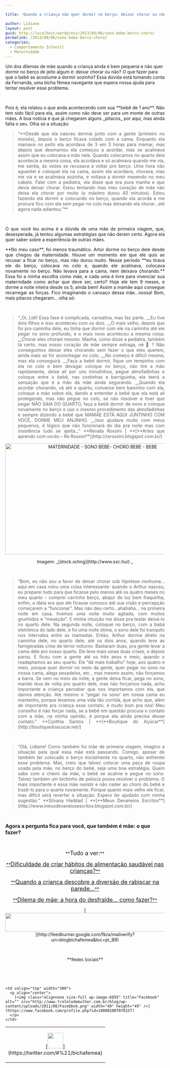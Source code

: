 ```yaml
---

title: 'Quando a criança não quer dormir no berço: deixar chorar ou não?'

author: Lidiane
layout: post
guid: http://localhost/wordpress/2013/09/06/sono-bebe-berco-choro/
permalink: /2013/09/06/sono-bebe-berco-choro/
categories:
  - Comportamento Infantil
  - Maternidade
---
```

Um dos dilemas de mãe quando a criança ainda é bem pequena e não quer dormir no berço de jeito algum é: deixar chorar ou não? O que fazer para que o bebê se acostume a dormir sozinho? Essa dúvida está tomando conta da Fernanda, uma bicha fêmea navegante que espera nossa ajuda para tentar resolver esse problema.

&nbsp;

<p align="justify">
  Pois é, ela relatou o que anda acontecendo com sua **bebê de 1 ano**. Não tem sido fácil para ela, assim como não deve ser para um monte de outras mães. A boa notícia é que já chegaram alguns _pitacos_ por aqui, mas ainda falta o seu. Olha só a situação:
</p>

<!--more-->

> <p align="justify">
>   “**Desde que ela nasceu dormia junto com a gente (primeiro no moisés), depois o berço ficava colado com a cama. Enquanto ela mamava no peito ela acordava de 3 em 3 horas para mamar, mas depois que desmamou ela começou a acordar, mas se acalmava assim que eu colocava a mão nela. Quando colocamos no quarto dela acontecia a mesma coisa, ela acordava e só acalmava quando me via, me sentia, às vezes se recusava a voltar pro berço. Uma hora não aguentei e coloquei ela na cama, assim ela acordava, chorava, mas me via e se acalmava sozinha, e voltava a dormir mexendo no meu cabelo. Falei com a pediatra, ela disse que era pura manha e que devia deixar chorar. Estou tentando mas meu coração de mãe não deixa ela chorar por muito (o máximo durou 40 minutos). Estou fazendo ela dormir e colocando no berço, quando ela acorda e me procura fico com ela sem pegar no colo mas deixando ela chorar…até agora nada adiantou.&#8221;**
> </p>

&nbsp;

<p align="justify">
  O que você leu acima é a dúvida de uma mãe de primeira viagem, que, desesperada, já tentou algumas estratégias que não deram certo. Agora ela quer saber sobre a experiência de outras mães.
</p>

<p align="justify">
  **No meu caso**, foi menos traumático. Artur dorme no berço dele desde que chegou da maternidade. Houve um momento em que ele quis se recusar a ficar no berço, mas não durou muito. Nesse período **eu tirava ele do berço, colocava no colo e, quando ele acalmava, colocava novamente no berço. Não levava para a cama, nem deixava chorando.** Essa foi a minha escolha como mãe, e cada uma é livre para vivenciar sua maternidade como achar que deve ser, certo? Hoje ele tem 9 meses, e dorme a noite inteira desde os 5, ainda bem! Assim a mamãe aqui consegue recarregar as forças. Fico imaginando o cansaço dessa mãe…nossa! Bom, mais pitacos chegaram… olha só:
</p>

&nbsp;

> <p align="justify">
>   “_Oi, Lidi! Essa fase é complicada, cansativa, mas faz parte. __Eu tive dois filhos e isso aconteceu com os dois. __O mais velho, depois que foi pra caminha dele, eu tinha que dormir com ele na caminha até ele pegar no sono profundo, e o mais novo aconteceu a mesma coisa. __Chorar eles choram mesmo. Manha, como disse a pediatra, também tá certo, mas nosso coração de mãe sempre estraga, né 🙂 ? Não conseguimos deixar eles chorando sem fazer o que eles querem, ainda mais se for aconchegar no colo. __No começo é dificil mesmo, mas ela conseguirá. __Faça a bebê dormir, fique um tempinho com ela no colo e bem devagar coloque no berço, não tire a mão rapidamente, deixe ali por uns minutinhos, pegue almofadinhas e coloque entre o bebê, nas costinhas e barriguinha, ela teerá a sensação que é a mão da mãe ainda segurando. __Quando ela acordar chorando, vá até o quarto, converse bem baixinho com ela, coloque a mão sobre ela, dando a entender a bebê que ela está ali protegendo, mas não pegue no colo, se não resolver e tiver que pegar NÃO SAIA DO QUARTO, faça a bebê dormir de novo e coloque novamente no berço e use o mesmo procedimento das almofadinhas e sempre dizendo a bebê que MAMÃE ESTÁ AQUI JUNTINHO COM VOCÊ, DORME MEU ANJINHO. __Isso ajudava muito com meus pequenos, é lógico que não funcionará do dia pra noite mas com insistência tudo se ajeita._” **Renata Rossini | **[**Artes que aprendo com vocês – Re Rossini**](http://rerossini.blogspot.com.br/) 
> </p>

<p align="center">
  <a href="http://www.trololodemulher.com.br/blog/wp-content/uploads/2013/09/MATERNIDADE-SONO-BEBE-CHORO-BEBE-BEBE.jpg"><img class="alignnone size-full wp-image-9755" alt="MATERNIDADE - SONO BEBE- CHORO BEBE - BEBE" src="http://www.trololodemulher.com.br/blog/wp-content/uploads/2013/09/MATERNIDADE-SONO-BEBE-CHORO-BEBE-BEBE.jpg" width="600" height="350" /></a>
</p>

<p align="center">
  Imagem: _[stock.xchng](http://www.sxc.hu/) _
</p>

&nbsp;

> <p align="justify">
>   “Bom, eu não sou a favor de deixar chorar sob hipótese nenhuma&#8230; aqui em casa rolou uma coisa interessante: quando o Arthur nasceu, eu preparei tudo para que ficasse pelo menos até os quatro meses no meu quarto – comprei carrinho berço, abajur de luz bem fraquinha, enfim, a ideia era que ele ficasse conosco até sua visão e percepção começarem a “funcionar”. Mas não deu certo&#8230;ahahaha… na primeira noite em casa, tivemos uma noite muito agitada, com muitos grunhidos e “mexeção”. E minha intuição me disse pra testar deixá-lo no quarto dele. Na segunda noite, coloquei no berço, com a babá eletrônica do lado dele, e foi uma noite ótima, o sono dele foi tranquilo nos intervalos entre as mamadas. Então, Arthur dormia direto na caminha dele, no quarto dele, até os dois anos, quando teve as famigeradas crise de terror noturno. Bastaram duas, pra gente levar a cama dele pro nosso quarto. Ele teve mais umas duas crises, e depois parou. E ficou com a gente até os três anos e meio, quando o readaptamos ao seu quarto. Ele “dá mais trabalho” hoje, aos quatro e meio, porque quer dormir no meio da gente, quer pegar no sono na nossa cama, alega pesadelos, etc , mas mesmo assim, não forçamos a barra. Se vem no meio da noite, a gente deixa ficar, pega no sono, marido leva de volta pro quarto dele, mas não forçamos nada, acho importante a criança perceber que nos importamos com ela, que damos atenção. Até mesmo o “pegar no sono’ em nossa cama eu mantenho, porque levamos uma vida tão corrida, que acho que, além de importante pra criança esse contato, é muito bom pra nós! Meu conselho é não forçar nada, se a bebê em questão procura o contato com a mãe, na minha opinião, é porque ela ainda precisa desse contato.” **Cynthia Santos | **[**Boutique do Açúcar**](http://boutiquedoacucar.net/) 
> </p>

&nbsp;

> <p align="justify">
>   “Olá, Lidiane! Como também fui mãe de primeira viagem, imagino a situação pela qual essa mãe está passando. Comigo, apesar de também ter colocado o berço inicialmente no quarto, não enfrentei esse problema. Mas, creio que talvez colocar uma peça de roupa usada pela mãe, no berço do bebê, seja uma boa estratégia. Quem sabe com o cheiro da mãe, o bebê se acalme e pegue no sono. Talvez também um bichinho de pelúcia possa resolver o problema. O mais importante é essa mãe resistir e não ceder ao choro do bebê e trazê-lo para o quarto novamente. Porque quanto mais velho ele ficar, mas difícil será reverter a situação. Espero ter ajudado com minha sugestão.” **Silvana Haddad | **[**Meus Devaneios Escritos**](http://www.meusdevaneiosescritos.blogspot.com.br/) 
> </p>

&nbsp;

**<span style="font-size: medium;">Agora a pergunta fica para você, que também é mãe: o que fazer?</span>**

&nbsp;

<p align="center">
  **<span style="font-size: large;">Tudo a ver:</span>**
</p>

<p align="center">
  <a href="http://www.trololodemulher.com.br/2013/08/30/alimentacao-saudavel-criancas/">**<span style="font-size: large;">Dificuldade de criar hábitos de alimentação saudável nas crianças?</span>**</a>
</p>

<p align="center">
  <a href="http://www.trololodemulher.com.br/2013/08/23/maes-filhos/">**<span style="font-size: large;">Quando a criança descobre a diversão de rabiscar na parede…</span>**</a>
</p>

<p align="center">
  <a href="http://www.trololodemulher.com.br/2013/05/24/desfralde-como-fazer/">**<span style="font-size: large;">Dilema de mãe: a hora do desfralde… como fazer?</span>**</a>
</p>

<p align="center">
  [<img class="alignnone size-full wp-image-8451" title="Assine o Bicha Fêmea grátis!" alt="" src="http://www.trololodemulher.com.br/blog/wp-content/uploads/2012/01/rodapé.png" width="600" height="59" />](http://feedburner.google.com/fb/a/mailverify?uri=blogbichafemea&loc=pt_BR) 
</p>

&nbsp;

<p align="center">
  **<span style="font-size: small;">Redes Sociais</span>**
</p>

&nbsp;

&nbsp;

<table width="600" border="0" cellspacing="0" cellpadding="2">
  <tr>
    <td valign="top" width="300">
      <p align="center">
        [<img class="alignnone size-full wp-image-6857" title="Twitter" alt="" src="http://www.trololodemulher.com.br/blog/wp-content/uploads/2011/08/Twitter.png" width="49" height="49" />](https://twitter.com/#%21/bichafemea) 
      </p>
    </td>
    
    <td valign="top" width="300">
      <p align="center">
        [<img class="alignnone size-full wp-image-6855" title="Facebook" alt="" src="http://www.trololodemulher.com.br/blog/wp-content/uploads/2011/08/Facebbok.png" width="49" height="49" />](https://www.facebook.com/profile.php?id=100002007076157) 
      </p>
    </td>
  </tr>
</table>